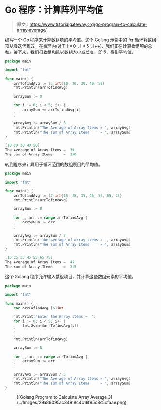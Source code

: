 # Go 程序：计算阵列平均值

> 原文：<https://www.tutorialgateway.org/go-program-to-calculate-array-average/>

编写一个 Go 程序来计算数组项的平均值。这个 Golang 示例中的 for 循环将数组项从零迭代到五。在循环内(对于 I:= 0；I < 5；i++)，我们正在计算数组项的总和。接下来，我们将数组和除以数组大小或长度，即 5，得到平均值。

```go
package main

import "fmt"

func main() {
    arrTofindAvg := [5]int{10, 20, 30, 40, 50}
    fmt.Println(arrTofindAvg)

    arraySum := 0

    for i := 0; i < 5; i++ {
        arraySum += arrTofindAvg[i]
    }

    arrayAvg := arraySum / 5
    fmt.Println("The Average of Array Items = ", arrayAvg)
    fmt.Println("The sum of Array Items     = ", arraySum)
}
```

```go
[10 20 30 40 50]
The Average of Array Items =  30
The sum of Array Items     =  150
```

转到程序来计算用于循环范围的数组项目的平均值。

```go
package main

import "fmt"

func main() {
    arrTofindAvg := [7]int{15, 25, 35, 45, 55, 65, 75}
    fmt.Println(arrTofindAvg)

    arraySum := 0

    for _, arr := range arrTofindAvg {
        arraySum += arr
    }

    arrayAvg := arraySum / 7
    fmt.Println("The Average of Array Items = ", arrayAvg)
    fmt.Println("The sum of Array Items     = ", arraySum)
}
```

```go
[15 25 35 45 55 65 75]
The Average of Array Items =  45
The sum of Array Items     =  315
```

这个 Golang 程序允许输入数组项目，并计算这些数组元素的平均值。

```go
package main

import "fmt"

func main() {
    var arrTofindAvg [5]int

    fmt.Print("Enter the Array Items =  ")
    for i := 0; i < 5; i++ {
        fmt.Scan(&arrTofindAvg[i])
    }

    fmt.Println(arrTofindAvg)

    arraySum := 0

    for _, arr := range arrTofindAvg {
        arraySum += arr
    }

    arrayAvg := arraySum / 5
    fmt.Println("The Average of Array Items = ", arrayAvg)
    fmt.Println("The sum of Array Items     = ", arraySum)
}
```

<figure class="wp-block-image size-large">![Golang Program to Calculate Array Average 3](../Images/29a89095ac34918c4c19f95c8c5cfaae.png)</figure>
